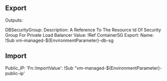 ## Export
Outputs:

  DBSecurityGroup:
    Description: A Reference To The Resource Id Of Security Group For Private Load Balancer
    Value: !Ref ContainerSG
    Export:
      Name: !Sub vm-managed-${EnvironmentParameter}-db-sg
      
      
## Import
Public_IP: 'Fn::ImportValue': !Sub "vm-managed-${EnvironmentParameter}-public-ip'
